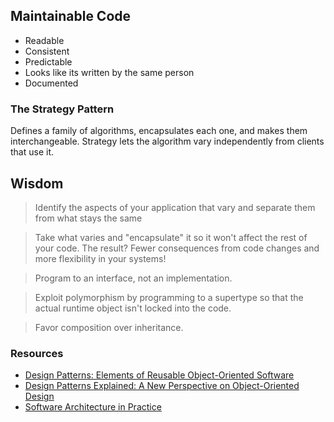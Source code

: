 ﻿## Maintainable Code

- Readable
- Consistent
- Predictable
- Looks like its written by the same person
- Documented


### The Strategy Pattern

Defines a family of algorithms, encapsulates each one, and makes them interchangeable. Strategy lets the algorithm vary independently from clients that use it.


## Wisdom

> Identify the aspects of your application that vary and separate them from what stays the same

> Take what varies and "encapsulate" it so it won't affect the rest of your code. The result? Fewer consequences from code changes and more flexibility in your systems!

> Program to an interface, not an implementation.

> Exploit polymorphism by programming to a supertype so that the actual runtime object isn't locked into the code.

> Favor composition over inheritance.


### Resources

- [Design Patterns: Elements of Reusable Object-Oriented Software](https://www.amazon.ca/Design-Patterns-Elements-Reusable-Object-Oriented/dp/0201633612/ref=sr_1_1?ie=UTF8&qid=1510052348&sr=8-1&keywords=Design+Patterns%3A+Elements+of+Reusable+Object-Oriented+Software)
- [Design Patterns Explained: A New Perspective on Object-Oriented Design ](https://www.amazon.ca/Design-Patterns-Explained-Perspective-Object-Oriented/dp/0321247140/ref=pd_sim_14_77?_encoding=UTF8&psc=1&refRID=N0YAJJBXFEV9TSNG90VY)
- [Software Architecture in Practice](https://www.amazon.ca/Software-Architecture-Practice-3rd-Bass/dp/0321815734/ref=sr_1_1?s=books&ie=UTF8&qid=1510052511&sr=1-1&keywords=Software+Architecture+in+Practice)
